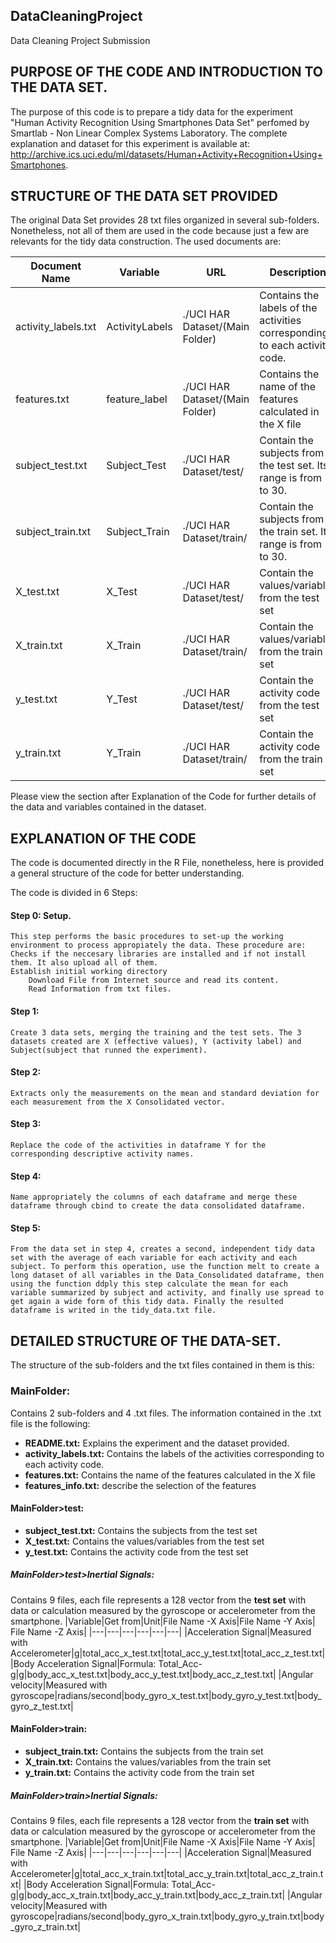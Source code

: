 ##  DataCleaningProject
Data Cleaning Project Submission

## PURPOSE OF THE CODE AND INTRODUCTION TO THE DATA SET. 
The purpose of this code is to prepare a tidy data for the experiment "Human Activity Recognition Using Smartphones Data Set" perfomed by Smartlab - Non Linear Complex Systems Laboratory. The complete explanation and dataset for this experiment is available at: http://archive.ics.uci.edu/ml/datasets/Human+Activity+Recognition+Using+Smartphones. 

## STRUCTURE OF THE DATA SET PROVIDED
The original Data Set provides 28 txt files organized in several sub-folders. Nonetheless, not all of them are used in the code because just a few are relevants for the tidy data construction. The used documents are:

|Document Name   | Variable| URL  | Description  | 
|---|---|---|---|
|activity_labels.txt|ActivityLabels|./UCI HAR Dataset/(Main Folder)|Contains the labels of the activities corresponding to each activity code.|
|features.txt|feature_label|./UCI HAR Dataset/(Main Folder)|Contains the name of the features calculated in the X file|
|subject_test.txt|Subject_Test|./UCI HAR Dataset/test/|Contain the subjects from the test set. Its range is from 1 to 30.|   
|subject_train.txt|Subject_Train|./UCI HAR Dataset/train/|Contain the subjects from the train set. Its range is from 1 to 30.|   
|X_test.txt|X_Test|./UCI HAR Dataset/test/|Contain the values/variables from the test set|   
|X_train.txt|X_Train|./UCI HAR Dataset/train/|Contain the values/variables from the train set|   
|y_test.txt|Y_Test|./UCI HAR Dataset/test/|Contain the activity code from the test set|   
|y_train.txt|Y_Train|./UCI HAR Dataset/train/|Contain the activity code from the train set|   

Please view the section after Explanation of the Code for further details of the data and variables contained in the dataset. 

## EXPLANATION OF THE CODE
The code is documented directly in the R File, nonetheless, here is provided a general structure of the code for better understanding. 

The code is divided in 6 Steps:
#### Step 0: Setup. 
	This step performs the basic procedures to set-up the working environment to process appropiately the data. These procedure are: 
	Checks if the neccesary libraries are installed and if not install them. It also upload all of them. 
	Establish initial working directory
    	Download File from Internet source and read its content. 
    	Read Information from txt files.         
#### Step 1: 
	Create 3 data sets, merging the training and the test sets. The 3 datasets created are X (effective values), Y (activity label) and Subject(subject that runned the experiment).
#### Step 2: 
	Extracts only the measurements on the mean and standard deviation for each measurement from the X Consolidated vector. 
#### Step 3: 
	Replace the code of the activities in dataframe Y for the corresponding descriptive activity names. 
#### Step 4: 
	Name appropriately the columns of each dataframe and merge these dataframe through cbind to create the data consolidated dataframe. 
#### Step 5:  
	From the data set in step 4, creates a second, independent tidy data set with the average of each variable for each activity and each subject. To perform this operation, use the function melt to create a long dataset of all variables in the Data_Consolidated dataframe, then using the function ddply this step calculate the mean for each variable summarized by subject and activity, and finally use spread to get again a wide form of this tidy data. Finally the resulted dataframe is writed in the tidy_data.txt file. 

## DETAILED STRUCTURE OF THE DATA-SET. 
The structure of the sub-folders and the txt files contained in them is this:
### MainFolder: 
Contains 2 sub-folders and 4 .txt files. The information contained in the .txt file is the following: 
* **README.txt:** Explains the experiment and the dataset provided. 
* **activity_labels.txt:** Contains the labels of the activities corresponding to each activity code. 
* **features.txt:** Contains the name of the features calculated in the X file
* **features_info.txt:** describe the selection of the features 
#### MainFolder>test:
* **subject_test.txt:** Contains the subjects from the test set
* **X_test.txt:** Contains the values/variables from the test set
* **y_test.txt:** Contains the activity code from the test set
##### MainFolder>test>Inertial Signals:
Contains 9 files, each file represents a 128 vector from the **test set** with data or calculation measured by the gyroscope or accelerometer from the smartphone.
|Variable|Get from|Unit|File Name -X Axis|File Name -Y Axis| File Name -Z Axis| 
|---|---|---|---|---|---|
|Acceleration Signal|Measured with Accelerometer|g|total_acc_x_test.txt|total_acc_y_test.txt|total_acc_z_test.txt| 
|Body Acceleration Signal|Formula: Total_Acc-g|g|body_acc_x_test.txt|body_acc_y_test.txt|body_acc_z_test.txt| 
|Angular velocity|Measured with gyroscope|radians/second|body_gyro_x_test.txt|body_gyro_y_test.txt|body_gyro_z_test.txt| 
#### MainFolder>train:
* **subject_train.txt:** Contains the subjects from the train set
* **X_train.txt:** Contains the values/variables from the train set
* **y_train.txt:** Contains the activity code from the train set
##### MainFolder>train>Inertial Signals:
Contains 9 files, each file represents a 128 vector from the **train set** with data or calculation measured by the gyroscope or accelerometer from the smartphone.
|Variable|Get from|Unit|File Name -X Axis|File Name -Y Axis| File Name -Z Axis| 
|---|---|---|---|---|---|
|Acceleration Signal|Measured with Accelerometer|g|total_acc_x_train.txt|total_acc_y_train.txt|total_acc_z_train.txt| 
|Body Acceleration Signal|Formula: Total_Acc-g|g|body_acc_x_train.txt|body_acc_y_train.txt|body_acc_z_train.txt| 
|Angular velocity|Measured with gyroscope|radians/second|body_gyro_x_train.txt|body_gyro_y_train.txt|body_gyro_z_train.txt| 
